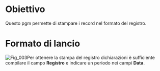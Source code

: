# Obiettivo
Questo pgm permette di stampare i record nel formato del registro.

# Formato di lancio
![Fig_003](http://doc.smeup.com/immagini/MBDOC_OGG-P_BRIN02/Fig_003.png)Per ottenere la stampa del registro dichiarazioni è sufficiente compilare il campo **Registro** e indicare un periodo nei campi **Data**.
